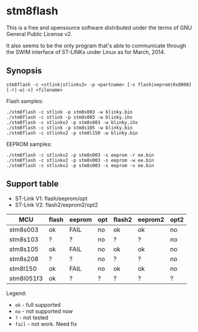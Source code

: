stm8flash
=========

This is a free and opensource software distributed under the terms of GNU General Public License v2.

It also seems to be the only program that's able to communicate through the SWIM interface of ST-LINKs under Linux as for March, 2014.


Synopsis
--------

```
stm8flash -c <stlink|stlinkv2> -p <partname> [-s flash|eeprom|0x8000] [-r|-w|-v] <filename>
```

Flash samples:
```nohighlight
./stm8flash -c stlink -p stm8s003 -w blinky.bin
./stm8flash -c stlink -p stm8s003 -w blinky.ihx
./stm8flash -c stlinkv2 -p stm8s003 -w blinky.ihx
./stm8flash -c stlink -p stm8s105 -w blinky.bin
./stm8flash -c stlinkv2 -p stm8l150 -w blinky.bin
```

EEPROM samples:
```nohighlight
./stm8flash -c stlinkv2 -p stm8s003 -s eeprom -r ee.bin
./stm8flash -c stlinkv2 -p stm8s003 -s eeprom -w ee.bin
./stm8flash -c stlinkv2 -p stm8s003 -s eeprom -v ee.bin
```

Support table
-------------

  * ST-Link V1: flash/eeprom/opt
  * ST-Link V2: flash2/eeprom2/opt2

| MCU      | flash | eeprom | opt  | flash2 | eeprom2 | opt2  |
|----------|-------|--------|------|--------|---------|-------|
| stm8s003 |  ok   |  FAIL  |  no  |  ok    |  ok     |  no   |
| stm8s103 |  ?    |  ?     |  no  |  ?     |  ?      |  no   |
| stm8s105 |  ok   |  FAIL  |  no  |  ok    |  ok     |  no   |
| stm8s208 |  ?    |  ?     |  no  |  ?     |  ?      |  no   |
| stm8l150 |  ok   |  FAIL  |  no  |  ok    |  ok     |  no   |
|stm8l051f3|  ok   |  ?     |  ?   |  ?     |  ?      |  ?    |

Legend:

  * `ok` - full supported
  * `no` - not supported now
  * `?` - not tested
  * `fail` - not work. Need fix

